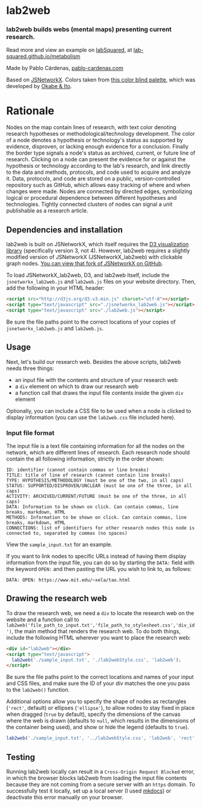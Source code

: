 # lab2web
### lab2web builds webs (mental maps) presenting current research.
Read more and view an example on [labSquared](https://lab-squared.github.io/), at [lab-squared.github.io/metabolism](https://lab-squared.github.io/metabolism/o)

Made by Pablo Cárdenas, [pablo-cardenas.com](pablo-cardenas.com)

Based on [JSNetworkX](http://jsnetworkx.org). Colors taken from [this color blind palette](http://www.cookbook-r.com/Graphs/Colors_(ggplot2)/),
which was developed by [Okabe & Ito](http://jfly.iam.u-tokyo.ac.jp/color/).

# Rationale
Nodes on the map contain lines of research, with text color denoting research hypotheses or methodological/technology development. The color of a node denotes a hypothesis or technology's status as supported by evidence, disproven, or lacking enough evidence for a conclusion. Finally the border type signals a node's status as archived, current, or future line of research. Clicking on a node can present the evidence for or against the hypothesis or technology according to the lab's research, and link directly to the data and methods, protocols, and code used to acquire and analyze it. Data, protocols, and code are stored on a public, version-controlled repository such as GitHub, which allows easy tracking of where and when changes were made. Nodes are connected by directed edges, symbolizing logical or procedural dependence between different hypotheses and technologies. Tightly connected clusters of nodes can signal a unit publishable as a research article.

## Dependencies and installation
lab2web is built on JSNetworkX, which itself requires the [D3 visualization library](https://d3js.org/) (specifically version 3, not 4). However, lab2web requires a slightly modified version of JSNetworkX (JSNetworkX_lab2web) with clickable graph nodes. [You can view that fork of JSNetworkX on GitHub](https://github.com/lab-squared/JSNetworkX/tree/master).

To load JSNetworkX_lab2web, D3, and lab2web itself, include the `jsnetworkx_lab2web.js` and `lab2web.js` files on your website directory. Then, add the following in your HTML header:

```html
<script src="http://d3js.org/d3.v3.min.js" charset="utf-8"></script>
<script type="text/javascript" src="./jsnetworkx_lab2web.js"></script>
<script type="text/javascript" src="./lab2web.js"></script>
```
Be sure the file paths point to the correct locations of your copies of `jsnetworkx_lab2web.js` and `lab2web.js`.

## Usage
Next, let's build our research web. Besides the above scripts, lab2web needs three things:

- an input file with the contents and structure of your research web
- a `div` element on which to draw our research web
- a function call that draws the input file contents inside the given `div` element

Optionally, you can include a CSS file to be used when a node is clicked to display information (you can use the `lab2web.css` file included here).

### Input file format
The input file is a text file containing information for all the nodes on the network, which are different lines of research. Each research node should contain the all following information, strictly in the order shown:

```
ID: identifier (cannot contain commas or line breaks)
TITLE: title of line of research (cannot contain line breaks)
TYPE: HYPOTHESIS/METHODOLOGY (must be one of the two, in all caps)
STATUS: SUPPORTED/DISPROVEN/UNCLEAR (must be one of the three, in all caps)
ACTIVITY: ARCHIVED/CURRENT/FUTURE (must be one of the three, in all caps)
DATA: Information to be shown on click. Can contain commas, line breaks, markdown, HTML
METHODS: Information to be shown on click. Can contain commas, line breaks, markdown, HTML
CONNECTIONS: list of identifiers for other research nodes this node is connected to, separated by commas (no spaces)
```

View the `sample_input.txt` for an example.

If you want to link nodes to specific URLs instead of having them display information from the input file, you can do so by starting the `DATA:` field with the keyword `OPEN:` and then pasting the URL you wish to link to, as follows:
```
DATA: OPEN: https://www.mit.edu/~xela/tao.html
```

## Drawing the research web

To draw the research web, we need a `div` to locate the research web on the website and a function call to `lab2web('file_path_to_input.txt','file_path_to_stylesheet.css','div_id')`, the main method that renders the research web. To do both things, include the following HTML wherever you want to place the research web:

```html
<div id="lab2web"></div>
<script type="text/javascript">
  lab2web('./sample_input.txt', './lab2webStyle.css', 'lab2web');
</script>
```
Be sure the file paths point to the correct locations and names of your input and CSS files, and make sure the ID of your div matches the one you pass to the `lab2web()` function.

Additional options allow you to specify the shape of nodes as rectangles (`'rect'`, default) or ellipses (`'ellipse'`), to allow nodes to stay fixed in place when dragged (`true` by default), specify the dimensions of the canvas where the web is drawn (defaults to `null`, which results in the dimensions of the container being used), and show or hide the legend (defaults to `true`).

```javascript
lab2web('./sample_input.txt', '../lab2webStyle.css', 'lab2web', 'rect', false, null, 500, true);
```

## Testing
Running lab2web locally can result in a `Cross-Origin Request Blocked` error, in which the browser blocks lab2web from loading the input file contents because they are not coming from a secure server with an `https` domain. To successfully test it locally, set up a local server (I used [mkdocs](https://www.mkdocs.org/)) or deactivate this error manually on your browser.
